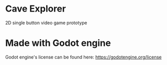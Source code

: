 # Cave Explorer

2D single button video game prototype

# Made with Godot engine

Godot engine's license can be found here: https://godotengine.org/license
